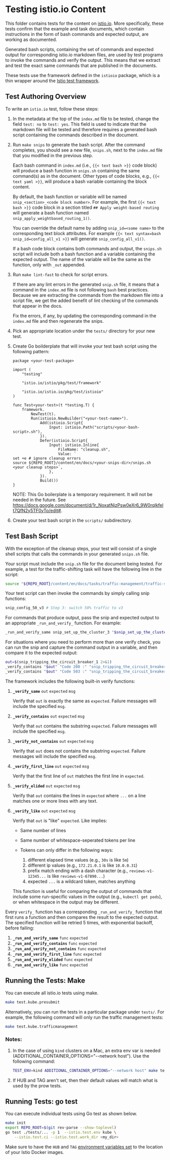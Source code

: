 # Testing istio.io Content

This folder contains tests for the content on [istio.io](http://istio.io).
More specifically, these tests confirm that the example and task documents, which contain
instructions in the form of bash commands and expected output, are working as documented.

Generated bash scripts, containing the set of commands and expected output for corresponding
istio.io markdown files, are used by test programs to invoke the commands and verify the output.
This means that we extract and test the exact same commands that are published in the documents.

These tests use the framework defined in the `istioio` package, which is a thin wrapper
around the [Istio test framework](https://github.com/istio/istio/wiki/Istio-Test-Framework).

## Test Authoring Overview

To write an `istio.io` test, follow these steps:

1. In the metadata at the top of the `index.md` file to be tested, change the field `test: no` to
   `test: yes`. This field is used to indicate that the markdown file will be tested and therefore
   requires a generated bash script containing the commands described in the document.

1. Run `make snips` to generate the bash script. After the command completes, you should see
   a new file, `snips.sh`, next to the `index.md` file that you modified in the previous step.

   Each bash command in `index.md` (i.e., `{{< text bash >}}` code block) will produce a bash
   function in `snips.sh` containing the same command(s) as in the document. Other types of code blocks,
   e.g., `{{< text yaml >}}`, will produce a bash variable containing the block content.

   By default, the bash function or variable will be named `snip_<section>_<code block number>`.
   For example, the first `{{< text bash >}}` code block in a section titled
   `## Apply weight-based routing` will generate a bash function named `snip_apply_weightbased_routing_1()`.

   You can override the default name by adding `snip_id=<some name>` to the corresponding text block attributes.
   For example `{{< text syntax=bash snip_id=config_all_v1 >}}` will generate `snip_config_all_v1()`.

   If a bash code block contains both commands and output, the `snips.sh` script will include
   both a bash function and a variable containing the expected output. The name of the variable
   will be the same as the function, only with `_out` appended.

1. Run `make lint-fast` to check for script errors.

   If there are any lint errors in the generated `snip.sh` file,
   it means that a command in the `index.md` file is not following `bash` best practices.
   Because we are extracting the commands from the markdown file into a script file, we get the
   added benefit of lint checking of the commands that appear in the docs.

   Fix the errors, if any, by updating the corresponding command in the `index.md` file and
   then regenerate the snips.

1. Pick an appropriate location under the `tests/` directory for your new test.

1. Create Go boilderplate that will invoke your test bash script using the following pattern:

    ```golang
    package <your-test-package>

    import (
        "testing"

        "istio.io/istio/pkg/test/framework"

        "istio.io/istio.io/pkg/test/istioio"
    )

    func Test<your-test>(t *testing.T) {
        framework.
            NewTest(t).
            Run(istioio.NewBuilder("<your-test-name>").
                Add(istioio.Script{
                    Input: istioio.Path("scripts/<your-bash-script>.sh"),
                }).
                Defer(istioio.Script{
                    Input: istioio.Inline{
                        FileName: "cleanup.sh",
                        Value: `
    set +e # ignore cleanup errors
    source ${REPO_ROOT}/content/en/docs/<your-snips-dir>/snips.sh
    <your cleanup steps>`,
                    },
                }).
                Build())
    }
    ```

    NOTE: This Go boilerplate is a temporary requirement. It will not be needed in the future.
    See https://docs.google.com/document/d/1r_NoxatNjzPsw0eXr6_9W0rqlkfelt7QfN2y5TF0yTo/edit#.

1. Create your test bash script in the `scripts/` subdirectory.

## Test Bash Script

With the exception of the cleanup steps, your test will consist of a single
shell scripts that calls the commands in your generated `snips.sh` file.

Your script must include the `snip.sh` file for the document being tested. For example,
a test for the traffic-shifting task will have the following line in the script:

```sh
source "${REPO_ROOT}/content/en/docs/tasks/traffic-management/traffic-shifting/snips.sh"
```

Your test script can then invoke the commands by simply calling snip functions:

```sh
snip_config_50_v3 # Step 3: switch 50% traffic to v3
```

For commands that produce output, pass the snip and expected output to an appropriate
`_run_and_verify_` function. For example:

```sh
_run_and_verify_same snip_set_up_the_cluster_3 "$snip_set_up_the_cluster_3_out"
```

For situations where you need to perform more than one verify check, you can
run the snip and capture the command output in a variable, and then compare
it to the expected output:

```sh
out=$(snip_tripping_the_circuit_breaker_1 2>&1)
_verify_contains "$out" "Code 200 :" "snip_tripping_the_circuit_breaker_1"
_verify_contains "$out" "Code 503 :" "snip_tripping_the_circuit_breaker_1"
```

The framework includes the following built-in verify functions:

1. **`_verify_same`** `out` `expected` `msg`

   Verify that `out` is exactly the same as `expected`. Failure messages will include
   the specified `msg`.

1. **`_verify_contains`** `out` `expected` `msg`

   Verify that `out` contains the substring `expected`. Failure messages will include
   the specified `msg`.

1. **`_verify_not_contains`** `out` `expected` `msg`

   Verify that `out` does not contains the substring `expected`. Failure messages will include
   the specified `msg`.

1. **`_verify_first_line`** `out` `expected` `msg`

   Verify that the first line of `out` matches the first line in `expected`.

1. **`_verify_elided`** `out` `expected` `msg`

   Verify that `out` contains the lines in `expected` where `...` on a line matches one or
   more lines with any text.

1. **`_verify_like`** `out` `expected` `msg`

   Verify that `out` is "like" `expected`. Like implies:

   - Same number of lines
   - Same number of whitespace-seperated tokens per line
   - Tokens can only differ in the following ways:

     1. different elapsed time values (e.g., `30s` is like `5m`)
     1. different ip values (e.g., `172.21.0.1` is like `10.0.0.31`)
     1. prefix match ending with a dash character (e.g., `reviews-v1-12345...` is like `reviews-v1-67890...`)
     1. expected `...` is a wildcard token, matches anything

   This function is useful for comparing the output of commands that include some run-specific
   values in the output (e.g., `kubectl get pods`), or when whitespace in the output may be different.

Every `verify_` function has a corresponding `_run_and_verify_` function that
first runs a function and then compares the result to the expected output.
The specified function will be retried 5 times, with exponential backoff, before failing:

1. **`_run_and_verify_same`** `func` `expected`
1. **`_run_and_verify_contains`** `func` `expected`
1. **`_run_and_verify_not_contains`** `func` `expected`
1. **`_run_and_verify_first_line`** `func` `expected`
1. **`_run_and_verify_elided`** `func` `expected`
1. **`_run_and_verify_like`** `func` `expected`

## Running the Tests: Make

You can execute all istio.io tests using make.

```bash
make test.kube.presubmit
```

Alternatively, you can run the tests in a particular package under `tests/`.
For example, the following command will only run the traffic management tests:

```bash
make test.kube.trafficmanagement
```

### Notes:

1. In the case of using `kind` clusters on a Mac,
   an extra env var is needed (ADDITIONAL_CONTAINER_OPTIONS="--network host").
   Use the following command:

   ```bash
   TEST_ENV=kind ADDITIONAL_CONTAINER_OPTIONS="--network host" make test.kube.presubmit
   ```

1. If HUB and TAG aren't set, then their default values will match what is used by the prow tests.

## Running Tests: go test

You can execute individual tests using Go test as shown below.

```bash
make init
export REPO_ROOT=$(git rev-parse --show-toplevel)
go test ./tests/... -p 1  --istio.test.env kube \
    --istio.test.ci --istio.test.work_dir <my_dir>
```

Make sure to have the `HUB` and `TAG` [environment variables set](https://github.com/istio/istio/wiki/Preparing-for-Development#setting-up-environment-variables) to the location of
your Istio Docker images.
